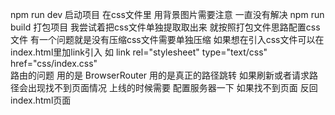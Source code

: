 ﻿
npm run dev 启动项目  在css文件里 用背景图片需要注意 一直没有解决
npm run build 打包项目  我尝试着把css文件单独提取取出来 就按照打包文件思路配置css文件 
                           有一个问题就是没有压缩css文件需要单独压缩  如果想在引入css文件可以在index.html里加link引入 
                           如 link rel="stylesheet" type="text/css" href="css/index.css"
<br/>
路由的问题 用的是 BrowserRouter 用的是真正的路径跳转 如果刷新或者请求路径会出现找不到页面情况
上线的时候需要 配置服务器一下 如果找不到页面 反回index.html页面 

